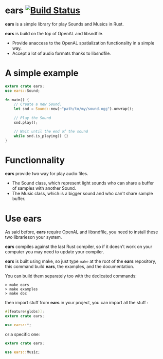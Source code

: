 # ears [![Build Status](https://travis-ci.org/JeremyLetang/ears.png?branch=master)](https://travis-ci.org/JeremyLetang/ears)


__ears__ is a simple library for play Sounds and Musics in Rust.

__ears__ is build on the top of OpenAL and libsndfile.

* Provide anaccess to the OpenAL spatialization functionality in a simple way.
* Accept a lot of audio formats thanks to libsndfile.

# A simple example

```Rust
extern crate ears;
use ears::Sound;
 
fn main() {
	// Create a new Sound.
	let snd = Sound::new(~"path/to/my/sound.ogg").unwrap();
 	
	// Play the Sound
	snd.play();

	// Wait until the end of the sound
	while snd.is_playing() {}
}
```

# Functionnality

__ears__ provide two way for play audio files.

* The Sound class, which represent light sounds who can share a buffer of samples with another Sound.
* The Music class, which is a bigger sound and who can't share sample buffer.

# Use ears

As said before, __ears__ require OpenAL and libsndfile, you need to install these two librarieson your system.

__ears__ compiles against the last Rust compiler, so if it doesn't work on your computer you may need to update your compiler.

__ears__ is built using make, so just type `make` at the root of the __ears__ repository, this command
build __ears__, the examples, and the documentation.

You can build them separately too with the dedicated commands:

```Shell
> make ears
> make examples
> make doc
```

then import stuff from __ears__ in your project, you can import all the stuff :

```Rust
#[feature(globs)];
extern crate ears;

use ears::*;
```

or a specific one:

```Rust
extern crate ears;

use ears::Music;
```
